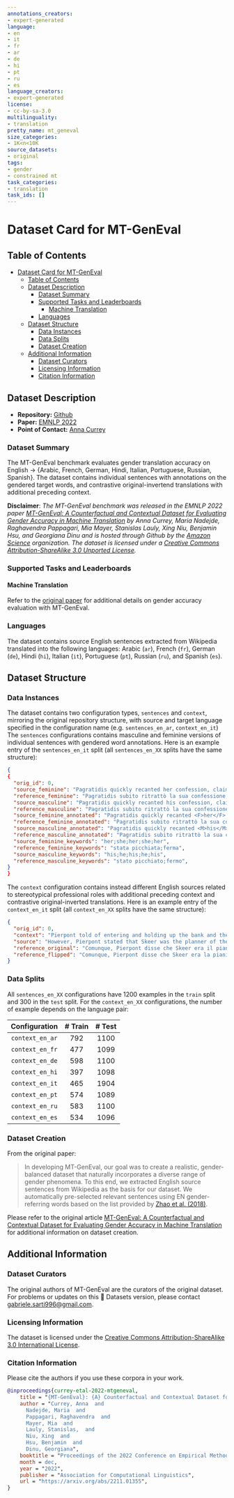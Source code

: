 ```yaml
---
annotations_creators:
- expert-generated
language:
- en
- it
- fr
- ar
- de
- hi
- pt
- ru
- es
language_creators:
- expert-generated
license:
- cc-by-sa-3.0
multilinguality:
- translation
pretty_name: mt_geneval
size_categories:
- 1K<n<10K
source_datasets:
- original
tags:
- gender
- constrained mt
task_categories:
- translation
task_ids: []
---
```


# Dataset Card for MT-GenEval

## Table of Contents

- [Dataset Card for MT-GenEval](#dataset-card-for-mt-geneval)
  - [Table of Contents](#table-of-contents)
  - [Dataset Description](#dataset-description)
    - [Dataset Summary](#dataset-summary)
    - [Supported Tasks and Leaderboards](#supported-tasks-and-leaderboards)
      - [Machine Translation](#machine-translation)
    - [Languages](#languages)
  - [Dataset Structure](#dataset-structure)
    - [Data Instances](#data-instances)
    - [Data Splits](#data-splits)
    - [Dataset Creation](#dataset-creation)
  - [Additional Information](#additional-information)
    - [Dataset Curators](#dataset-curators)
    - [Licensing Information](#licensing-information)
    - [Citation Information](#citation-information)

## Dataset Description

- **Repository:** [Github](https://github.com/amazon-science/machine-translation-gender-eval)
- **Paper:** [EMNLP 2022](https://arxiv.org/abs/2211.01355)
- **Point of Contact:** [Anna Currey](mailto:ancurrey@amazon.com)

### Dataset Summary

The MT-GenEval benchmark evaluates gender translation accuracy on English -> {Arabic, French, German, Hindi, Italian, Portuguese, Russian, Spanish}. The dataset contains individual sentences with annotations on the gendered target words, and contrastive original-invertend translations with additional preceding context.

**Disclaimer**: *The MT-GenEval benchmark was released in the EMNLP 2022 paper [MT-GenEval: A Counterfactual and Contextual Dataset for Evaluating Gender Accuracy in Machine Translation](https://arxiv.org/abs/2211.01355) by Anna Currey, Maria Nadejde, Raghavendra Pappagari, Mia Mayer, Stanislas Lauly, Xing Niu, Benjamin Hsu, and Georgiana Dinu and is hosted through Github by the [Amazon Science](https://github.com/amazon-science?type=source) organization. The dataset is licensed under a [Creative Commons Attribution-ShareAlike 3.0 Unported License](https://creativecommons.org/licenses/by-sa/3.0/).*

### Supported Tasks and Leaderboards
#### Machine Translation
Refer to the [original paper](https://arxiv.org/abs/2211.01355) for additional details on gender accuracy evaluation with MT-GenEval.
### Languages
The dataset contains source English sentences extracted from Wikipedia translated into the following languages: Arabic (`ar`), French (`fr`), German (`de`), Hindi (`hi`), Italian (`it`), Portuguese (`pt`), Russian (`ru`), and Spanish (`es`).
## Dataset Structure
### Data Instances

The dataset contains two configuration types, `sentences` and `context`, mirroring the original repository structure, with source and target language specified in the configuration name (e.g. `sentences_en_ar`, `context_en_it`) The `sentences` configurations contains masculine and feminine versions of individual sentences with gendered word annotations. Here is an example entry of the `sentences_en_it` split (all `sentences_en_XX` splits have the same structure):

```json
{
{
  "orig_id": 0,
  "source_feminine": "Pagratidis quickly recanted her confession, claiming she was psychologically pressured and beaten, and until the moment of her execution, she remained firm in her innocence.",
  "reference_feminine": "Pagratidis subito ritrattò la sua confessione, affermando che era aveva subito pressioni psicologiche e era stata picchiata, e fino al momento della sua esecuzione, rimase ferma sulla sua innocenza.",
  "source_masculine": "Pagratidis quickly recanted his confession, claiming he was psychologically pressured and beaten, and until the moment of his execution, he remained firm in his innocence.",
  "reference_masculine": "Pagratidis subito ritrattò la sua confessione, affermando che era aveva subito pressioni psicologiche e era stato picchiato, e fino al momento della sua esecuzione, rimase fermo sulla sua innocenza.",
  "source_feminine_annotated": "Pagratidis quickly recanted <F>her</F> confession, claiming <F>she</F> was psychologically pressured and beaten, and until the moment of <F>her</F> execution, <F>she</F> remained firm in <F>her</F> innocence.",
  "reference_feminine_annotated": "Pagratidis subito ritrattò la sua confessione, affermando che era aveva subito pressioni psicologiche e era <F>stata picchiata</F>, e fino al momento della sua esecuzione, rimase <F>ferma</F> sulla sua innocenza.",
  "source_masculine_annotated": "Pagratidis quickly recanted <M>his</M> confession, claiming <M>he</M> was psychologically pressured and beaten, and until the moment of <M>his</M> execution, <M>he</M> remained firm in <M>his</M> innocence.",
  "reference_masculine_annotated": "Pagratidis subito ritrattò la sua confessione, affermando che era aveva subito pressioni psicologiche e era <M>stato picchiato</M>, e fino al momento della sua esecuzione, rimase <M>fermo</M> sulla sua innocenza.",
  "source_feminine_keywords": "her;she;her;she;her",
  "reference_feminine_keywords": "stata picchiata;ferma",
  "source_masculine_keywords": "his;he;his;he;his",
  "reference_masculine_keywords": "stato picchiato;fermo",
}
}
```

The `context` configuration contains instead different English sources related to stereotypical professional roles with additional preceding context and contrastive original-inverted translations. Here is an example entry of the `context_en_it` split (all `context_en_XX` splits have the same structure):

```json
{
  "orig_id": 0,
  "context": "Pierpont told of entering and holding up the bank and then fleeing to Fort Wayne, where the loot was divided between him and three others.",
  "source": "However, Pierpont stated that Skeer was the planner of the robbery.",
  "reference_original": "Comunque, Pierpont disse che Skeer era il pianificatore della rapina.",
  "reference_flipped": "Comunque, Pierpont disse che Skeer era la pianificatrice della rapina."
}
```

### Data Splits

All `sentences_en_XX` configurations have 1200 examples in the `train` split and 300 in the `test` split. For the `context_en_XX` configurations, the number of example depends on the language pair:

| Configuration   | # Train    | # Test  |
| :-----------:   | :--------: | :-----: |
| `context_en_ar` |    792     |  1100   |
| `context_en_fr` |    477     |  1099   |
| `context_en_de` |    598     |  1100   |
| `context_en_hi` |    397     |  1098   |
| `context_en_it` |    465     |  1904   |
| `context_en_pt` |    574     |  1089   |
| `context_en_ru` |    583     |  1100   |
| `context_en_es` |    534     |  1096   |

### Dataset Creation

From the original paper:

>In developing MT-GenEval, our goal was to create a realistic, gender-balanced dataset that naturally incorporates a diverse range of gender phenomena. To this end, we extracted English source sentences from Wikipedia as the basis for our dataset. We automatically pre-selected relevant sentences using EN gender-referring words based on the list provided by [Zhao et al. (2018)](https://doi.org/10.18653/v1/N18-2003).

Please refer to the original article [MT-GenEval: A Counterfactual and Contextual Dataset for Evaluating Gender Accuracy in Machine Translation](https://arxiv.org/abs/2211.01355) for additional information on dataset creation.

## Additional Information
### Dataset Curators

The original authors of MT-GenEval are the curators of the original dataset. For problems or updates on this 🤗 Datasets version, please contact [gabriele.sarti996@gmail.com](mailto:gabriele.sarti996@gmail.com).

### Licensing Information

The dataset is licensed under the [Creative Commons Attribution-ShareAlike 3.0 International License](https://creativecommons.org/licenses/by-sa/3.0/).

### Citation Information
Please cite the authors if you use these corpora in your work.

```bibtex
@inproceedings{currey-etal-2022-mtgeneval,
    title = "{MT-GenEval}: {A} Counterfactual and Contextual Dataset for Evaluating Gender Accuracy in Machine Translation",
    author = "Currey, Anna  and
      Nadejde, Maria  and
      Pappagari, Raghavendra  and
      Mayer, Mia  and
      Lauly, Stanislas,  and
      Niu, Xing  and
      Hsu, Benjamin  and
      Dinu, Georgiana",
    booktitle = "Proceedings of the 2022 Conference on Empirical Methods in Natural Language Processing",
    month = dec,
    year = "2022",
    publisher = "Association for Computational Linguistics",
    url = "https://arxiv.org/abs/2211.01355",
}
```